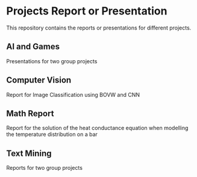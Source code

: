 # Projects Report or Presentation

This repository contains the reports or presentations for different projects.

## AI and Games
Presentations for two group projects

## Computer Vision
Report for Image Classification using BOVW and CNN

## Math Report
Report for the solution of the heat conductance equation when modelling the temperature distribution on a bar

## Text Mining
Reports for two group projects
